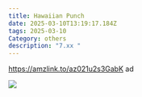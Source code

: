 ```yaml
---
title: Hawaiian Punch
date: 2025-03-10T13:19:17.184Z
tags: 2025-03-10
Category: others
description: "7.xx "
---
```

https://amzlink.to/az021u2s3GabK  ad <!--StartFragment-->

![](https://m.media-amazon.com/images/I/81bwvG6M1JS._SL1500_.jpg)

<!--EndFragment-->